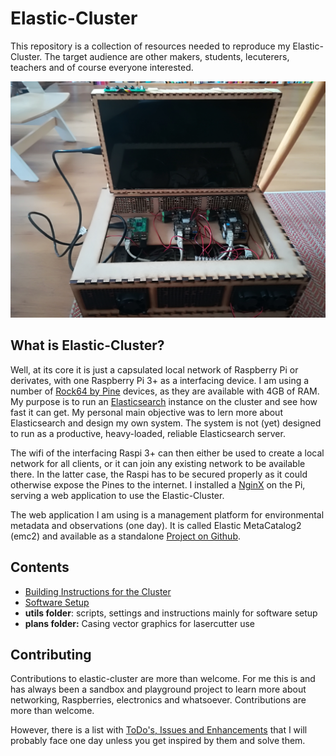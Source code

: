 # Elastic-Cluster

This repository is a collection of resources needed to reproduce my Elastic-Cluster. 
The target audience are other makers, students, lecuterers, teachers and of course everyone interested.

![](img/assembled.jpg)

## What is Elastic-Cluster?

Well, at its core it is just a capsulated local network of Raspberry Pi or derivates, with one 
Raspberry Pi 3+ as a interfacing device. I am using a number of [Rock64 by Pine](https://www.pine64.org/?product=rock64-media-board-computer)
devices, as they are available with 4GB of RAM. My purpose is to run an 
[Elasticsearch](https:/elastic.io/products/elasticsearch) instance on the cluster and see how fast it can get.
My personal main objective was to lern more about Elasticsearch and design my own system. 
The system is not (yet) designed to run as a productive, heavy-loaded, reliable Elasticsearch server.<br>

The wifi of the interfacing Raspi 3+ can then either be used to create a local network for all clients, or it can join any existing network to be available there. In the latter case, the Raspi has to be secured properly as it could otherwise expose the Pines to the internet. I installed a [NginX](https://www.nginx.com/) on the Pi, serving a web application to use the Elastic-Cluster. 

The web application I am using is a management platform for environmental metadata and observations (one day). It is called Elastic MetaCatalog2 (emc2) and available as a standalone [Project on Github](https://github.com/mmaelicke/emc2).

## Contents

* [Building Instructions for the Cluster](instructions.md)
* [Software Setup](software.md)
* **utils folder**: scripts, settings and instructions mainly for software setup
* **plans folder:** Casing vector graphics for lasercutter use

## Contributing

Contributions to elastic-cluster are more than welcome. For me this is and has always been a sandbox and playground project to learn more about networking, Raspberries, electronics and whatsoever. Contributions are more than welcome. 

However, there is a list with [ToDo's, Issues and Enhancements](todo.md) that I will probably face one day unless you get inspired by them and solve them.

